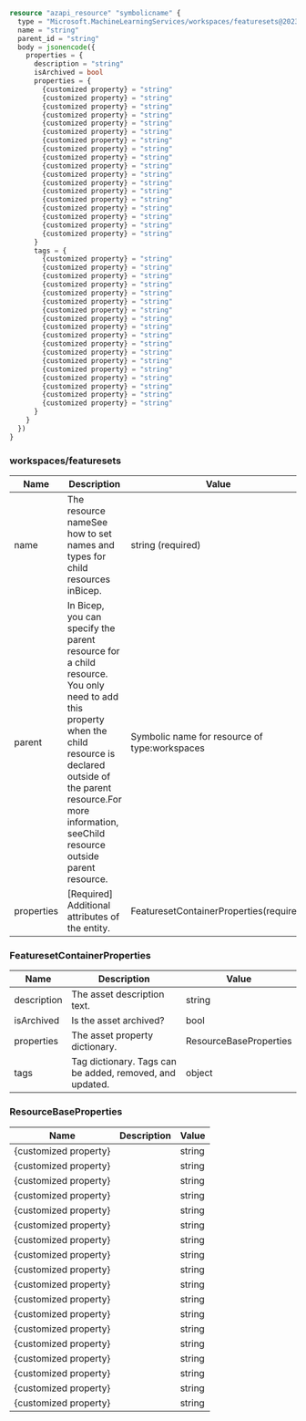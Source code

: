 ```terraform
resource "azapi_resource" "symbolicname" {
  type = "Microsoft.MachineLearningServices/workspaces/featuresets@2023-10-01"
  name = "string"
  parent_id = "string"
  body = jsonencode({
    properties = {
      description = "string"
      isArchived = bool
      properties = {
        {customized property} = "string"
        {customized property} = "string"
        {customized property} = "string"
        {customized property} = "string"
        {customized property} = "string"
        {customized property} = "string"
        {customized property} = "string"
        {customized property} = "string"
        {customized property} = "string"
        {customized property} = "string"
        {customized property} = "string"
        {customized property} = "string"
        {customized property} = "string"
        {customized property} = "string"
        {customized property} = "string"
        {customized property} = "string"
        {customized property} = "string"
        {customized property} = "string"
      }
      tags = {
        {customized property} = "string"
        {customized property} = "string"
        {customized property} = "string"
        {customized property} = "string"
        {customized property} = "string"
        {customized property} = "string"
        {customized property} = "string"
        {customized property} = "string"
        {customized property} = "string"
        {customized property} = "string"
        {customized property} = "string"
        {customized property} = "string"
        {customized property} = "string"
        {customized property} = "string"
        {customized property} = "string"
        {customized property} = "string"
        {customized property} = "string"
        {customized property} = "string"
      }
    }
  })
}

```

### workspaces/featuresets

| Name | Description | Value |
|-|-|-|
| name | The resource nameSee how to set names and types for child resources inBicep. | string (required) |
| parent | In Bicep, you can specify the parent resource for a child resource. You only need to add this property when the child resource is declared outside of the parent resource.For more information, seeChild resource outside parent resource. | Symbolic name for resource of type:workspaces |
| properties | [Required] Additional attributes of the entity. | FeaturesetContainerProperties(required) |


### FeaturesetContainerProperties

| Name | Description | Value |
|-|-|-|
| description | The asset description text. | string |
| isArchived | Is the asset archived? | bool |
| properties | The asset property dictionary. | ResourceBaseProperties |
| tags | Tag dictionary. Tags can be added, removed, and updated. | object |


### ResourceBaseProperties

| Name | Description | Value |
|-|-|-|
| {customized property} |  | string |
| {customized property} |  | string |
| {customized property} |  | string |
| {customized property} |  | string |
| {customized property} |  | string |
| {customized property} |  | string |
| {customized property} |  | string |
| {customized property} |  | string |
| {customized property} |  | string |
| {customized property} |  | string |
| {customized property} |  | string |
| {customized property} |  | string |
| {customized property} |  | string |
| {customized property} |  | string |
| {customized property} |  | string |
| {customized property} |  | string |
| {customized property} |  | string |
| {customized property} |  | string |


